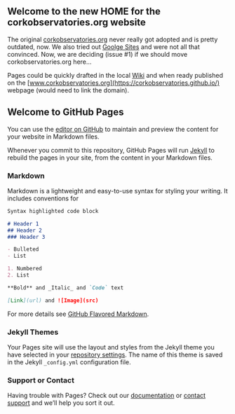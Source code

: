 ## Welcome to the new HOME for the corkobservatories.org website
The original [corkobservatories.org](http://mercury.uvic.ca/~corks/pmwiki/pmwiki.php?n=Main.HomePage) never really got adopted and is pretty outdated, now. We also tried out [Goolge Sites](https://sites.google.com/site/corkobservatories/) and were not all that convinced. Now, we are deciding (issue #1) if we should move corkobservatories.org here...

Pages could be quickly drafted in the local [Wiki](https://github.com/corkobservatories/corkobservatories.github.io/wiki) and when ready published on the [www.corkobservatories.org](https://corkobservatories.github.io/) webpage (would need to link the domain).


## Welcome to GitHub Pages

You can use the [editor on GitHub](https://github.com/corkobservatories/corkobservatories.github.io/edit/master/README.md) to maintain and preview the content for your website in Markdown files.

Whenever you commit to this repository, GitHub Pages will run [Jekyll](https://jekyllrb.com/) to rebuild the pages in your site, from the content in your Markdown files.

### Markdown

Markdown is a lightweight and easy-to-use syntax for styling your writing. It includes conventions for

```markdown
Syntax highlighted code block

# Header 1
## Header 2
### Header 3

- Bulleted
- List

1. Numbered
2. List

**Bold** and _Italic_ and `Code` text

[Link](url) and ![Image](src)
```

For more details see [GitHub Flavored Markdown](https://guides.github.com/features/mastering-markdown/).

### Jekyll Themes

Your Pages site will use the layout and styles from the Jekyll theme you have selected in your [repository settings](https://github.com/corkobservatories/corkobservatories.github.io/settings). The name of this theme is saved in the Jekyll `_config.yml` configuration file.

### Support or Contact

Having trouble with Pages? Check out our [documentation](https://help.github.com/categories/github-pages-basics/) or [contact support](https://github.com/contact) and we’ll help you sort it out.
